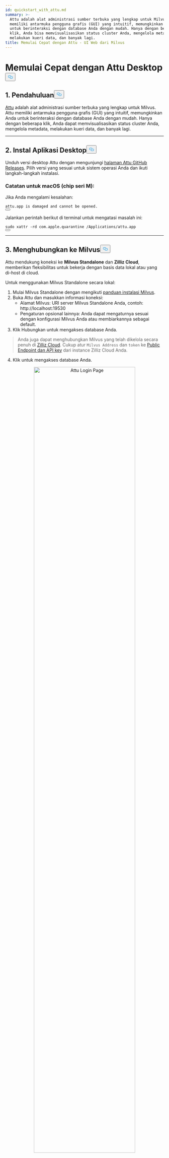 ```yaml
---
id: quickstart_with_attu.md
summary: >-
  Attu adalah alat administrasi sumber terbuka yang lengkap untuk Milvus. Attu
  memiliki antarmuka pengguna grafis (GUI) yang intuitif, memungkinkan Anda
  untuk berinteraksi dengan database Anda dengan mudah. Hanya dengan beberapa
  klik, Anda bisa memvisualisasikan status cluster Anda, mengelola metadata,
  melakukan kueri data, dan banyak lagi.
title: Memulai Cepat dengan Attu - UI Web dari Milvus
---
```

<h1 id="Quick-Start-with-Attu-Desktop" class="common-anchor-header">Memulai Cepat dengan Attu Desktop<button data-href="#Quick-Start-with-Attu-Desktop" class="anchor-icon" translate="no">
      <svg translate="no"
        aria-hidden="true"
        focusable="false"
        height="20"
        version="1.1"
        viewBox="0 0 16 16"
        width="16"
      >
        <path
          fill="#0092E4"
          fill-rule="evenodd"
          d="M4 9h1v1H4c-1.5 0-3-1.69-3-3.5S2.55 3 4 3h4c1.45 0 3 1.69 3 3.5 0 1.41-.91 2.72-2 3.25V8.59c.58-.45 1-1.27 1-2.09C10 5.22 8.98 4 8 4H4c-.98 0-2 1.22-2 2.5S3 9 4 9zm9-3h-1v1h1c1 0 2 1.22 2 2.5S13.98 12 13 12H9c-.98 0-2-1.22-2-2.5 0-.83.42-1.64 1-2.09V6.25c-1.09.53-2 1.84-2 3.25C6 11.31 7.55 13 9 13h4c1.45 0 3-1.69 3-3.5S14.5 6 13 6z"
        ></path>
      </svg>
    </button></h1><h2 id="1-Introduction" class="common-anchor-header">1. Pendahuluan<button data-href="#1-Introduction" class="anchor-icon" translate="no">
      <svg translate="no"
        aria-hidden="true"
        focusable="false"
        height="20"
        version="1.1"
        viewBox="0 0 16 16"
        width="16"
      >
        <path
          fill="#0092E4"
          fill-rule="evenodd"
          d="M4 9h1v1H4c-1.5 0-3-1.69-3-3.5S2.55 3 4 3h4c1.45 0 3 1.69 3 3.5 0 1.41-.91 2.72-2 3.25V8.59c.58-.45 1-1.27 1-2.09C10 5.22 8.98 4 8 4H4c-.98 0-2 1.22-2 2.5S3 9 4 9zm9-3h-1v1h1c1 0 2 1.22 2 2.5S13.98 12 13 12H9c-.98 0-2-1.22-2-2.5 0-.83.42-1.64 1-2.09V6.25c-1.09.53-2 1.84-2 3.25C6 11.31 7.55 13 9 13h4c1.45 0 3-1.69 3-3.5S14.5 6 13 6z"
        ></path>
      </svg>
    </button></h2><p><a href="https://github.com/zilliztech/attu">Attu</a> adalah alat administrasi sumber terbuka yang lengkap untuk Milvus. Attu memiliki antarmuka pengguna grafis (GUI) yang intuitif, memungkinkan Anda untuk berinteraksi dengan database Anda dengan mudah. Hanya dengan beberapa klik, Anda dapat memvisualisasikan status cluster Anda, mengelola metadata, melakukan kueri data, dan banyak lagi.</p>
<hr>
<h2 id="2-Install-Desktop-Application" class="common-anchor-header">2. Instal Aplikasi Desktop<button data-href="#2-Install-Desktop-Application" class="anchor-icon" translate="no">
      <svg translate="no"
        aria-hidden="true"
        focusable="false"
        height="20"
        version="1.1"
        viewBox="0 0 16 16"
        width="16"
      >
        <path
          fill="#0092E4"
          fill-rule="evenodd"
          d="M4 9h1v1H4c-1.5 0-3-1.69-3-3.5S2.55 3 4 3h4c1.45 0 3 1.69 3 3.5 0 1.41-.91 2.72-2 3.25V8.59c.58-.45 1-1.27 1-2.09C10 5.22 8.98 4 8 4H4c-.98 0-2 1.22-2 2.5S3 9 4 9zm9-3h-1v1h1c1 0 2 1.22 2 2.5S13.98 12 13 12H9c-.98 0-2-1.22-2-2.5 0-.83.42-1.64 1-2.09V6.25c-1.09.53-2 1.84-2 3.25C6 11.31 7.55 13 9 13h4c1.45 0 3-1.69 3-3.5S14.5 6 13 6z"
        ></path>
      </svg>
    </button></h2><p>Unduh versi desktop Attu dengan mengunjungi <a href="https://github.com/zilliztech/attu/releases">halaman Attu GitHub Releases</a>. Pilih versi yang sesuai untuk sistem operasi Anda dan ikuti langkah-langkah instalasi.</p>
<h3 id="Note-for-macOS-M-series-chip" class="common-anchor-header">Catatan untuk macOS (chip seri M):</h3><p>Jika Anda mengalami kesalahan:</p>
<pre><code translate="no">attu.app <span class="hljs-keyword">is</span> damaged <span class="hljs-keyword">and</span> cannot be opened.
<button class="copy-code-btn"></button></code></pre>
<p>Jalankan perintah berikut di terminal untuk mengatasi masalah ini:</p>
<pre><code translate="no"><span class="hljs-built_in">sudo</span> xattr -rd com.apple.quarantine /Applications/attu.app
<button class="copy-code-btn"></button></code></pre>
<hr>
<h2 id="3-Connect-to-Milvus" class="common-anchor-header">3. Menghubungkan ke Milvus<button data-href="#3-Connect-to-Milvus" class="anchor-icon" translate="no">
      <svg translate="no"
        aria-hidden="true"
        focusable="false"
        height="20"
        version="1.1"
        viewBox="0 0 16 16"
        width="16"
      >
        <path
          fill="#0092E4"
          fill-rule="evenodd"
          d="M4 9h1v1H4c-1.5 0-3-1.69-3-3.5S2.55 3 4 3h4c1.45 0 3 1.69 3 3.5 0 1.41-.91 2.72-2 3.25V8.59c.58-.45 1-1.27 1-2.09C10 5.22 8.98 4 8 4H4c-.98 0-2 1.22-2 2.5S3 9 4 9zm9-3h-1v1h1c1 0 2 1.22 2 2.5S13.98 12 13 12H9c-.98 0-2-1.22-2-2.5 0-.83.42-1.64 1-2.09V6.25c-1.09.53-2 1.84-2 3.25C6 11.31 7.55 13 9 13h4c1.45 0 3-1.69 3-3.5S14.5 6 13 6z"
        ></path>
      </svg>
    </button></h2><p>Attu mendukung koneksi ke <strong>Milvus Standalone</strong> dan <strong>Zilliz Cloud</strong>, memberikan fleksibilitas untuk bekerja dengan basis data lokal atau yang di-host di cloud.</p>
<p>Untuk menggunakan Milvus Standalone secara lokal:</p>
<ol>
<li>Mulai Milvus Standalone dengan mengikuti <a href="https://milvus.io/docs/install_standalone-docker.md">panduan instalasi Milvus</a>.</li>
<li>Buka Attu dan masukkan informasi koneksi:<ul>
<li>Alamat Milvus: URI server Milvus Standalone Anda, contoh: http://localhost:19530</li>
<li>Pengaturan opsional lainnya: Anda dapat mengaturnya sesuai dengan konfigurasi Milvus Anda atau membiarkannya sebagai default.</li>
</ul></li>
<li>Klik Hubungkan untuk mengakses database Anda.</li>
</ol>
<blockquote>
<p>Anda juga dapat menghubungkan Milvus yang telah dikelola secara penuh di <a href="https://zilliz.com/cloud">Zilliz Cloud</a>. Cukup atur <code translate="no">Milvus Address</code> dan <code translate="no">token</code> ke <a href="https://docs.zilliz.com/docs/on-zilliz-cloud-console#cluster-details">Public Endpoint dan API key</a> dari instance Zilliz Cloud Anda.</p>
</blockquote>
<ol start="4">
<li>Klik untuk mengakses database Anda.</li>
</ol>
<p align="center">
  <img translate="no" src="/docs/v2.6.x/assets/attu_login_page.png" alt="Attu Login Page" width="80%">
</p>
<hr>
<h2 id="4-Prepare-Data-Create-Collection-and-Insert-Data" class="common-anchor-header">4. Menyiapkan Data, Membuat Koleksi, dan Menyisipkan Data<button data-href="#4-Prepare-Data-Create-Collection-and-Insert-Data" class="anchor-icon" translate="no">
      <svg translate="no"
        aria-hidden="true"
        focusable="false"
        height="20"
        version="1.1"
        viewBox="0 0 16 16"
        width="16"
      >
        <path
          fill="#0092E4"
          fill-rule="evenodd"
          d="M4 9h1v1H4c-1.5 0-3-1.69-3-3.5S2.55 3 4 3h4c1.45 0 3 1.69 3 3.5 0 1.41-.91 2.72-2 3.25V8.59c.58-.45 1-1.27 1-2.09C10 5.22 8.98 4 8 4H4c-.98 0-2 1.22-2 2.5S3 9 4 9zm9-3h-1v1h1c1 0 2 1.22 2 2.5S13.98 12 13 12H9c-.98 0-2-1.22-2-2.5 0-.83.42-1.64 1-2.09V6.25c-1.09.53-2 1.84-2 3.25C6 11.31 7.55 13 9 13h4c1.45 0 3-1.69 3-3.5S14.5 6 13 6z"
        ></path>
      </svg>
    </button></h2><h3 id="41-Prepare-the-Data" class="common-anchor-header">4.1 Menyiapkan Data</h3><p>Kami menggunakan halaman FAQ dari <a href="https://github.com/milvus-io/milvus-docs/releases/download/v2.4.6-preview/milvus_docs_2.4.x_en.zip">Dokumentasi Milvus 2.4.x</a> sebagai kumpulan data untuk contoh ini.</p>
<h4 id="Download-and-Extract-Data" class="common-anchor-header">Unduh dan Ekstrak Data:</h4><pre><code translate="no" class="language-bash">wget https://github.com/milvus-io/milvus-docs/releases/download/v2.4.6-preview/milvus_docs_2.4.x_en.zip
unzip -q milvus_docs_2.4.x_en.zip -d milvus_docs
<button class="copy-code-btn"></button></code></pre>
<h4 id="Process-Markdown-Files" class="common-anchor-header">Memproses File Penurunan Harga:</h4><pre><code translate="no" class="language-python"><span class="hljs-keyword">from</span> glob <span class="hljs-keyword">import</span> glob

text_lines = []
<span class="hljs-keyword">for</span> file_path <span class="hljs-keyword">in</span> glob(<span class="hljs-string">&quot;milvus_docs/en/faq/*.md&quot;</span>, recursive=<span class="hljs-literal">True</span>):
    <span class="hljs-keyword">with</span> <span class="hljs-built_in">open</span>(file_path, <span class="hljs-string">&quot;r&quot;</span>) <span class="hljs-keyword">as</span> file:
        file_text = file.read()
    text_lines += file_text.split(<span class="hljs-string">&quot;# &quot;</span>)
<button class="copy-code-btn"></button></code></pre>
<hr>
<h3 id="42-Generate-Embeddings" class="common-anchor-header">4.2 Hasilkan Penyematan</h3><p>Tentukan model penyematan untuk menghasilkan penyematan teks menggunakan <code translate="no">milvus_model</code>. Kami menggunakan model <code translate="no">DefaultEmbeddingFunction</code> sebagai contoh, yang merupakan model penyematan yang sudah terlatih dan ringan.</p>
<pre><code translate="no" class="language-python"><span class="hljs-keyword">from</span> pymilvus <span class="hljs-keyword">import</span> model <span class="hljs-keyword">as</span> milvus_model

embedding_model = milvus_model.DefaultEmbeddingFunction()

<span class="hljs-comment"># Generate test embedding</span>
test_embedding = embedding_model.encode_queries([<span class="hljs-string">&quot;This is a test&quot;</span>])[<span class="hljs-number">0</span>]
embedding_dim = <span class="hljs-built_in">len</span>(test_embedding)
<span class="hljs-built_in">print</span>(embedding_dim)
<span class="hljs-built_in">print</span>(test_embedding[:<span class="hljs-number">10</span>])
<button class="copy-code-btn"></button></code></pre>
<h4 id="Output" class="common-anchor-header">Keluaran:</h4><pre><code translate="no">768
[-0.04836066  0.07163023 -0.01130064 -0.03789345 -0.03320649 -0.01318448
 -0.03041712 -0.02269499 -0.02317863 -0.00426028]
<button class="copy-code-btn"></button></code></pre>
<hr>
<h3 id="43-Create-Collection" class="common-anchor-header">4.3 Membuat Koleksi</h3><p>Hubungkan ke Milvus dan buat koleksi:</p>
<pre><code translate="no" class="language-python"><span class="hljs-keyword">from</span> pymilvus <span class="hljs-keyword">import</span> MilvusClient

<span class="hljs-comment"># Connect to Milvus Standalone</span>
client = MilvusClient(uri=<span class="hljs-string">&quot;http://localhost:19530&quot;</span>)

collection_name = <span class="hljs-string">&quot;attu_tutorial&quot;</span>

<span class="hljs-comment"># Drop collection if it exists</span>
<span class="hljs-keyword">if</span> client.has_collection(collection_name):
    client.drop_collection(collection_name)

<span class="hljs-comment"># Create a new collection</span>
client.create_collection(
    collection_name=collection_name,
    dimension=embedding_dim,
    metric_type=<span class="hljs-string">&quot;IP&quot;</span>,  <span class="hljs-comment"># Inner product distance</span>
    consistency_level=<span class="hljs-string">&quot;Strong&quot;</span>,  <span class="hljs-comment"># Supported values are (`&quot;Strong&quot;`, `&quot;Session&quot;`, `&quot;Bounded&quot;`, `&quot;Eventually&quot;`). See https://milvus.io/docs/consistency.md#Consistency-Level for more details.</span>
)
<button class="copy-code-btn"></button></code></pre>
<hr>
<h3 id="44-Insert-Data" class="common-anchor-header">4.4 Menyisipkan Data</h3><p>Lakukan iterasi melalui baris teks, buat penyematan, dan masukkan data ke dalam Milvus:</p>
<pre><code translate="no" class="language-python"><span class="hljs-keyword">from</span> tqdm <span class="hljs-keyword">import</span> tqdm

data = []
doc_embeddings = embedding_model.encode_documents(text_lines)

<span class="hljs-keyword">for</span> i, line <span class="hljs-keyword">in</span> <span class="hljs-built_in">enumerate</span>(tqdm(text_lines, desc=<span class="hljs-string">&quot;Creating embeddings&quot;</span>)):
    data.append({<span class="hljs-string">&quot;id&quot;</span>: i, <span class="hljs-string">&quot;vector&quot;</span>: doc_embeddings[i], <span class="hljs-string">&quot;text&quot;</span>: line})

client.insert(collection_name=collection_name, data=data)
<button class="copy-code-btn"></button></code></pre>
<hr>
<h3 id="45-Visualize-Data-and-Schema" class="common-anchor-header">4.5 Memvisualisasikan Data dan Skema</h3><p>Sekarang kita dapat memvisualisasikan skema data dan entitas yang disisipkan menggunakan antarmuka Attu. Skema menampilkan bidang yang telah ditentukan, termasuk bidang <code translate="no">id</code> dengan tipe <code translate="no">Int64</code> dan bidang <code translate="no">vector</code> dengan tipe <code translate="no">FloatVector(768)</code> dengan metrik <code translate="no">Inner Product (IP)</code>. Koleksi ini dimuat dengan <strong>72 entitas</strong>.</p>
<p>Selain itu, kita dapat melihat data yang disisipkan, termasuk ID, penyematan vektor, dan bidang dinamis yang menyimpan metadata seperti konten teks. Antarmuka mendukung pemfilteran dan kueri berdasarkan kondisi yang ditentukan atau bidang dinamis.</p>
<p align="center">
  <img translate="no" src="/docs/v2.6.x/assets/attu_after_data_insertion_1.png" alt="Schema View" width="45%" />
  <img translate="no" src="/docs/v2.6.x/assets/attu_after_data_insertion_2.png" alt="Data View" width="45%" />
</p>
<h2 id="5-Visualizing-Search-Results-and-Relationships" class="common-anchor-header">5. Memvisualisasikan Hasil Pencarian dan Hubungan<button data-href="#5-Visualizing-Search-Results-and-Relationships" class="anchor-icon" translate="no">
      <svg translate="no"
        aria-hidden="true"
        focusable="false"
        height="20"
        version="1.1"
        viewBox="0 0 16 16"
        width="16"
      >
        <path
          fill="#0092E4"
          fill-rule="evenodd"
          d="M4 9h1v1H4c-1.5 0-3-1.69-3-3.5S2.55 3 4 3h4c1.45 0 3 1.69 3 3.5 0 1.41-.91 2.72-2 3.25V8.59c.58-.45 1-1.27 1-2.09C10 5.22 8.98 4 8 4H4c-.98 0-2 1.22-2 2.5S3 9 4 9zm9-3h-1v1h1c1 0 2 1.22 2 2.5S13.98 12 13 12H9c-.98 0-2-1.22-2-2.5 0-.83.42-1.64 1-2.09V6.25c-1.09.53-2 1.84-2 3.25C6 11.31 7.55 13 9 13h4c1.45 0 3-1.69 3-3.5S14.5 6 13 6z"
        ></path>
      </svg>
    </button></h2><p>Attu menyediakan antarmuka yang kuat untuk memvisualisasikan dan mengeksplorasi hubungan data. Untuk memeriksa titik data yang dimasukkan dan hubungan kemiripannya, ikuti langkah-langkah berikut:</p>
<h3 id="51-Perform-a-Search" class="common-anchor-header">5.1 <strong>Melakukan Pencarian</strong></h3><p>Buka tab <strong>Pencarian Vektor</strong> di Attu.</p>
<ol>
<li>Klik tombol <strong>Generate Random Data</strong> untuk membuat kueri pengujian.</li>
<li>Klik <strong>Cari</strong> untuk mengambil hasil berdasarkan data yang dihasilkan.</li>
</ol>
<p>Hasilnya ditampilkan dalam sebuah tabel, yang menunjukkan ID, skor kemiripan, dan bidang dinamis untuk setiap entitas yang cocok.</p>
<p align="center">
  <img translate="no" src="/docs/v2.6.x/assets/attu_searched_table.png" alt="Search Results Table" width="80%">
</p>
<hr>
<h3 id="52-Explore-Data-Relationships" class="common-anchor-header">5.2 <strong>Jelajahi Hubungan Data</strong></h3><p>Klik tombol <strong>Jelajahi</strong> di panel hasil untuk memvisualisasikan hubungan antara vektor kueri dan hasil pencarian dalam <strong>struktur seperti grafik pengetahuan</strong>.</p>
<ul>
<li><strong>Simpul pusat</strong> mewakili vektor pencarian.</li>
<li><strong>Node yang terhubung</strong> mewakili hasil pencarian, dengan mengekliknya akan menampilkan informasi rinci dari node yang bersangkutan.</li>
</ul>
<p align="center">
  <img translate="no" src="/docs/v2.6.x/assets/attu_searched_graph.png" alt="Knowledge Graph Visualization" width="80%">
</p>
<hr>
<h3 id="53-Expand-the-Graph" class="common-anchor-header">5.3 <strong>Memperluas Grafik</strong></h3><p>Klik dua kali pada simpul hasil mana pun untuk memperluas koneksinya. Tindakan ini akan memperlihatkan hubungan tambahan antara simpul yang dipilih dengan titik data lain dalam koleksi, sehingga menciptakan <strong>grafik pengetahuan yang lebih besar dan saling terhubung</strong>.</p>
<p>Tampilan yang diperluas ini memungkinkan eksplorasi yang lebih dalam tentang bagaimana titik-titik data terkait, berdasarkan kemiripan vektor.</p>
<p align="center">
  <img translate="no" src="/docs/v2.6.x/assets/attu_expanded_searched_graph.png" alt="Expanded Knowledge Graph" width="80%">
</p>
<hr>
<h2 id="6-Conclusion" class="common-anchor-header">6. Kesimpulan<button data-href="#6-Conclusion" class="anchor-icon" translate="no">
      <svg translate="no"
        aria-hidden="true"
        focusable="false"
        height="20"
        version="1.1"
        viewBox="0 0 16 16"
        width="16"
      >
        <path
          fill="#0092E4"
          fill-rule="evenodd"
          d="M4 9h1v1H4c-1.5 0-3-1.69-3-3.5S2.55 3 4 3h4c1.45 0 3 1.69 3 3.5 0 1.41-.91 2.72-2 3.25V8.59c.58-.45 1-1.27 1-2.09C10 5.22 8.98 4 8 4H4c-.98 0-2 1.22-2 2.5S3 9 4 9zm9-3h-1v1h1c1 0 2 1.22 2 2.5S13.98 12 13 12H9c-.98 0-2-1.22-2-2.5 0-.83.42-1.64 1-2.09V6.25c-1.09.53-2 1.84-2 3.25C6 11.31 7.55 13 9 13h4c1.45 0 3-1.69 3-3.5S14.5 6 13 6z"
        ></path>
      </svg>
    </button></h2><p>Attu menyederhanakan pengelolaan dan visualisasi data vektor yang disimpan di Milvus. Dari penyisipan data hingga eksekusi kueri dan eksplorasi interaktif, Attu menyediakan antarmuka yang intuitif untuk menangani tugas-tugas pencarian vektor yang kompleks. Dengan fitur-fitur seperti dukungan skema dinamis, visualisasi pencarian grafis, dan filter kueri yang fleksibel, Attu memberdayakan pengguna untuk menganalisis kumpulan data berskala besar secara efektif.</p>
<p>Dengan memanfaatkan alat eksplorasi visual Attu, pengguna dapat lebih memahami data mereka, mengidentifikasi hubungan yang tersembunyi, dan membuat keputusan berdasarkan data. Mulailah menjelajahi dataset Anda sendiri hari ini dengan Attu dan Milvus!</p>
<hr>

